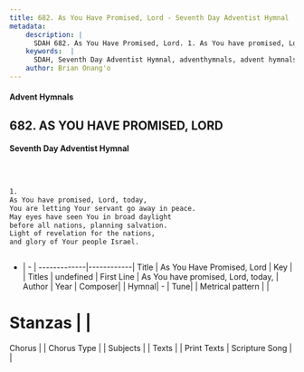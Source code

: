 ```yaml
---
title: 682. As You Have Promised, Lord - Seventh Day Adventist Hymnal
metadata:
    description: |
      SDAH 682. As You Have Promised, Lord. 1. As You have promised, Lord, today, You are letting Your servant go away in peace. May eyes have seen You in broad daylight before all nations, planning salvation. Light of revelation for the nations, and glory of Your people Israel.
    keywords:  |
      SDAH, Seventh Day Adventist Hymnal, adventhymnals, advent hymnals, As You Have Promised, Lord, As You have promised, Lord, today, 
    author: Brian Onang'o
---
```


#### Advent Hymnals
## 682. AS YOU HAVE PROMISED, LORD
#### Seventh Day Adventist Hymnal

```txt



1.
As You have promised, Lord, today,
You are letting Your servant go away in peace.
May eyes have seen You in broad daylight
before all nations, planning salvation.
Light of revelation for the nations,
and glory of Your people Israel.



```

- |   -  |
-------------|------------|
Title | As You Have Promised, Lord |
Key |  |
Titles | undefined |
First Line | As You have promised, Lord, today, |
Author | 
Year | 
Composer|  |
Hymnal|  - |
Tune|  |
Metrical pattern | |
# Stanzas |  |
Chorus |  |
Chorus Type |  |
Subjects |  |
Texts |  |
Print Texts | 
Scripture Song |  |
  
